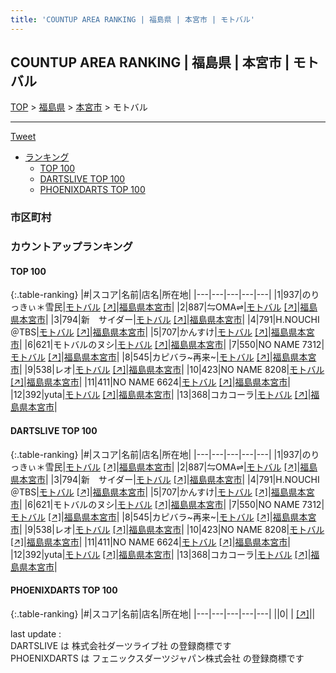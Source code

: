 ```yaml
---
title: 'COUNTUP AREA RANKING | 福島県 | 本宮市 | モトバル'
---
```

## COUNTUP AREA RANKING | 福島県 | 本宮市 | モトバル

[TOP](/darts/rank/) > [福島県](/darts/rank/福島県/) > [本宮市](/darts/rank/福島県/本宮市/) > モトバル

___

<a href="https://twitter.com/share?ref_src=twsrc%5Etfw" data-text="COUNTUP AREA RANKING | 福島県本宮市モトバル" class="twitter-share-button" data-hashtags="DARTSLIVE,PHOENIXDARTS,darts,ダーツ" data-show-count="false">Tweet</a>

* [ランキング](#カウントアップランキング)
    * [TOP 100](#top-100)
    * [DARTSLIVE TOP 100](#dartslive-top-100)
    * [PHOENIXDARTS TOP 100](#phoenixdarts-top-100)

### 市区町村

<ul>

</ul>

### カウントアップランキング

#### TOP 100



{:.table-ranking}
|#|スコア|名前|店名|所在地|
|---|---|---|---|---|
|1|937|<span class="rank-name-dl">のりっきぃ＊雪民</span>|<a href="/darts/rank/shops/f58bf286518e3dbe0d9b047a20a7ba1e.html">モトバル</a> <a href="https://search.dartslive.com/jp/shop/f58bf286518e3dbe0d9b047a20a7ba1e">[↗]</a>|<a href="/darts/rank/福島県/本宮市">福島県本宮市</a>|
|2|887|<span class="rank-name-dl">⇋OMA⇌</span>|<a href="/darts/rank/shops/f58bf286518e3dbe0d9b047a20a7ba1e.html">モトバル</a> <a href="https://search.dartslive.com/jp/shop/f58bf286518e3dbe0d9b047a20a7ba1e">[↗]</a>|<a href="/darts/rank/福島県/本宮市">福島県本宮市</a>|
|3|794|<span class="rank-name-dl">新　サイダー</span>|<a href="/darts/rank/shops/f58bf286518e3dbe0d9b047a20a7ba1e.html">モトバル</a> <a href="https://search.dartslive.com/jp/shop/f58bf286518e3dbe0d9b047a20a7ba1e">[↗]</a>|<a href="/darts/rank/福島県/本宮市">福島県本宮市</a>|
|4|791|<span class="rank-name-dl">H.NOUCHI＠TBS</span>|<a href="/darts/rank/shops/f58bf286518e3dbe0d9b047a20a7ba1e.html">モトバル</a> <a href="https://search.dartslive.com/jp/shop/f58bf286518e3dbe0d9b047a20a7ba1e">[↗]</a>|<a href="/darts/rank/福島県/本宮市">福島県本宮市</a>|
|5|707|<span class="rank-name-dl">かんすけ</span>|<a href="/darts/rank/shops/f58bf286518e3dbe0d9b047a20a7ba1e.html">モトバル</a> <a href="https://search.dartslive.com/jp/shop/f58bf286518e3dbe0d9b047a20a7ba1e">[↗]</a>|<a href="/darts/rank/福島県/本宮市">福島県本宮市</a>|
|6|621|<span class="rank-name-dl">モトバルのヌシ</span>|<a href="/darts/rank/shops/f58bf286518e3dbe0d9b047a20a7ba1e.html">モトバル</a> <a href="https://search.dartslive.com/jp/shop/f58bf286518e3dbe0d9b047a20a7ba1e">[↗]</a>|<a href="/darts/rank/福島県/本宮市">福島県本宮市</a>|
|7|550|<span class="rank-name-dl">NO NAME 7312</span>|<a href="/darts/rank/shops/f58bf286518e3dbe0d9b047a20a7ba1e.html">モトバル</a> <a href="https://search.dartslive.com/jp/shop/f58bf286518e3dbe0d9b047a20a7ba1e">[↗]</a>|<a href="/darts/rank/福島県/本宮市">福島県本宮市</a>|
|8|545|<span class="rank-name-dl">カピバラ~再来~</span>|<a href="/darts/rank/shops/f58bf286518e3dbe0d9b047a20a7ba1e.html">モトバル</a> <a href="https://search.dartslive.com/jp/shop/f58bf286518e3dbe0d9b047a20a7ba1e">[↗]</a>|<a href="/darts/rank/福島県/本宮市">福島県本宮市</a>|
|9|538|<span class="rank-name-dl">レオ</span>|<a href="/darts/rank/shops/f58bf286518e3dbe0d9b047a20a7ba1e.html">モトバル</a> <a href="https://search.dartslive.com/jp/shop/f58bf286518e3dbe0d9b047a20a7ba1e">[↗]</a>|<a href="/darts/rank/福島県/本宮市">福島県本宮市</a>|
|10|423|<span class="rank-name-dl">NO NAME 8208</span>|<a href="/darts/rank/shops/f58bf286518e3dbe0d9b047a20a7ba1e.html">モトバル</a> <a href="https://search.dartslive.com/jp/shop/f58bf286518e3dbe0d9b047a20a7ba1e">[↗]</a>|<a href="/darts/rank/福島県/本宮市">福島県本宮市</a>|
|11|411|<span class="rank-name-dl">NO NAME 6624</span>|<a href="/darts/rank/shops/f58bf286518e3dbe0d9b047a20a7ba1e.html">モトバル</a> <a href="https://search.dartslive.com/jp/shop/f58bf286518e3dbe0d9b047a20a7ba1e">[↗]</a>|<a href="/darts/rank/福島県/本宮市">福島県本宮市</a>|
|12|392|<span class="rank-name-dl">yuta</span>|<a href="/darts/rank/shops/f58bf286518e3dbe0d9b047a20a7ba1e.html">モトバル</a> <a href="https://search.dartslive.com/jp/shop/f58bf286518e3dbe0d9b047a20a7ba1e">[↗]</a>|<a href="/darts/rank/福島県/本宮市">福島県本宮市</a>|
|13|368|<span class="rank-name-dl">コカコーラ</span>|<a href="/darts/rank/shops/f58bf286518e3dbe0d9b047a20a7ba1e.html">モトバル</a> <a href="https://search.dartslive.com/jp/shop/f58bf286518e3dbe0d9b047a20a7ba1e">[↗]</a>|<a href="/darts/rank/福島県/本宮市">福島県本宮市</a>|


#### DARTSLIVE TOP 100



{:.table-ranking}
|#|スコア|名前|店名|所在地|
|---|---|---|---|---|
|1|937|<span class="rank-name-dl">のりっきぃ＊雪民</span>|<a href="/darts/rank/shops/f58bf286518e3dbe0d9b047a20a7ba1e.html">モトバル</a> <a href="https://search.dartslive.com/jp/shop/f58bf286518e3dbe0d9b047a20a7ba1e">[↗]</a>|<a href="/darts/rank/福島県/本宮市">福島県本宮市</a>|
|2|887|<span class="rank-name-dl">⇋OMA⇌</span>|<a href="/darts/rank/shops/f58bf286518e3dbe0d9b047a20a7ba1e.html">モトバル</a> <a href="https://search.dartslive.com/jp/shop/f58bf286518e3dbe0d9b047a20a7ba1e">[↗]</a>|<a href="/darts/rank/福島県/本宮市">福島県本宮市</a>|
|3|794|<span class="rank-name-dl">新　サイダー</span>|<a href="/darts/rank/shops/f58bf286518e3dbe0d9b047a20a7ba1e.html">モトバル</a> <a href="https://search.dartslive.com/jp/shop/f58bf286518e3dbe0d9b047a20a7ba1e">[↗]</a>|<a href="/darts/rank/福島県/本宮市">福島県本宮市</a>|
|4|791|<span class="rank-name-dl">H.NOUCHI＠TBS</span>|<a href="/darts/rank/shops/f58bf286518e3dbe0d9b047a20a7ba1e.html">モトバル</a> <a href="https://search.dartslive.com/jp/shop/f58bf286518e3dbe0d9b047a20a7ba1e">[↗]</a>|<a href="/darts/rank/福島県/本宮市">福島県本宮市</a>|
|5|707|<span class="rank-name-dl">かんすけ</span>|<a href="/darts/rank/shops/f58bf286518e3dbe0d9b047a20a7ba1e.html">モトバル</a> <a href="https://search.dartslive.com/jp/shop/f58bf286518e3dbe0d9b047a20a7ba1e">[↗]</a>|<a href="/darts/rank/福島県/本宮市">福島県本宮市</a>|
|6|621|<span class="rank-name-dl">モトバルのヌシ</span>|<a href="/darts/rank/shops/f58bf286518e3dbe0d9b047a20a7ba1e.html">モトバル</a> <a href="https://search.dartslive.com/jp/shop/f58bf286518e3dbe0d9b047a20a7ba1e">[↗]</a>|<a href="/darts/rank/福島県/本宮市">福島県本宮市</a>|
|7|550|<span class="rank-name-dl">NO NAME 7312</span>|<a href="/darts/rank/shops/f58bf286518e3dbe0d9b047a20a7ba1e.html">モトバル</a> <a href="https://search.dartslive.com/jp/shop/f58bf286518e3dbe0d9b047a20a7ba1e">[↗]</a>|<a href="/darts/rank/福島県/本宮市">福島県本宮市</a>|
|8|545|<span class="rank-name-dl">カピバラ~再来~</span>|<a href="/darts/rank/shops/f58bf286518e3dbe0d9b047a20a7ba1e.html">モトバル</a> <a href="https://search.dartslive.com/jp/shop/f58bf286518e3dbe0d9b047a20a7ba1e">[↗]</a>|<a href="/darts/rank/福島県/本宮市">福島県本宮市</a>|
|9|538|<span class="rank-name-dl">レオ</span>|<a href="/darts/rank/shops/f58bf286518e3dbe0d9b047a20a7ba1e.html">モトバル</a> <a href="https://search.dartslive.com/jp/shop/f58bf286518e3dbe0d9b047a20a7ba1e">[↗]</a>|<a href="/darts/rank/福島県/本宮市">福島県本宮市</a>|
|10|423|<span class="rank-name-dl">NO NAME 8208</span>|<a href="/darts/rank/shops/f58bf286518e3dbe0d9b047a20a7ba1e.html">モトバル</a> <a href="https://search.dartslive.com/jp/shop/f58bf286518e3dbe0d9b047a20a7ba1e">[↗]</a>|<a href="/darts/rank/福島県/本宮市">福島県本宮市</a>|
|11|411|<span class="rank-name-dl">NO NAME 6624</span>|<a href="/darts/rank/shops/f58bf286518e3dbe0d9b047a20a7ba1e.html">モトバル</a> <a href="https://search.dartslive.com/jp/shop/f58bf286518e3dbe0d9b047a20a7ba1e">[↗]</a>|<a href="/darts/rank/福島県/本宮市">福島県本宮市</a>|
|12|392|<span class="rank-name-dl">yuta</span>|<a href="/darts/rank/shops/f58bf286518e3dbe0d9b047a20a7ba1e.html">モトバル</a> <a href="https://search.dartslive.com/jp/shop/f58bf286518e3dbe0d9b047a20a7ba1e">[↗]</a>|<a href="/darts/rank/福島県/本宮市">福島県本宮市</a>|
|13|368|<span class="rank-name-dl">コカコーラ</span>|<a href="/darts/rank/shops/f58bf286518e3dbe0d9b047a20a7ba1e.html">モトバル</a> <a href="https://search.dartslive.com/jp/shop/f58bf286518e3dbe0d9b047a20a7ba1e">[↗]</a>|<a href="/darts/rank/福島県/本宮市">福島県本宮市</a>|


#### PHOENIXDARTS TOP 100



{:.table-ranking}
|#|スコア|名前|店名|所在地|
|---|---|---|---|---|
||0|<span class="rank-name-dl"> </span>|<a href="/darts/rank/shops/.html"></a> <a href="">[↗]</a>|<a href="/darts/rank//"></a>|


<div class="footer border-top border-gray-light mt-5 pt-3 text-right text-gray">
    last update : <span style="font-weight: italic" id="foot_last_modified"></span><br />
    DARTSLIVE は 株式会社ダーツライブ社 の登録商標です<br />
    PHOENIXDARTS は フェニックスダーツジャパン株式会社 の登録商標です<br />
</div>

<script src="https://cdnjs.cloudflare.com/ajax/libs/jquery.tablesorter/2.31.3/js/jquery.tablesorter.min.js" integrity="sha512-qzgd5cYSZcosqpzpn7zF2ZId8f/8CHmFKZ8j7mU4OUXTNRd5g+ZHBPsgKEwoqxCtdQvExE5LprwwPAgoicguNg==" crossorigin="anonymous" referrerpolicy="no-referrer"></script>
<link rel="stylesheet" href="https://cdnjs.cloudflare.com/ajax/libs/jquery.tablesorter/2.31.3/css/theme.default.min.css" integrity="sha512-wghhOJkjQX0Lh3NSWvNKeZ0ZpNn+SPVXX1Qyc9OCaogADktxrBiBdKGDoqVUOyhStvMBmJQ8ZdMHiR3wuEq8+w==" crossorigin="anonymous" referrerpolicy="no-referrer" />
<script>
$(function() {
    $(".table-ranking").tablesorter({sortList:[[0, 0]]});
    $("#foot_last_modified").text(formatDate(new Date(document.lastModified), 'yyyy-MM-dd HH:mm:ss'));
});
</script>

<script async src="https://platform.twitter.com/widgets.js" charset="utf-8"></script>